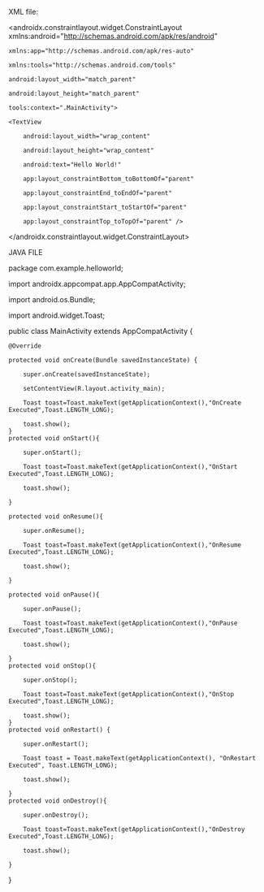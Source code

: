 XML file:

<?xml version="1.0" encoding="utf-8"?>

<androidx.constraintlayout.widget.ConstraintLayout xmlns:android="http://schemas.android.com/apk/res/android"

    xmlns:app="http://schemas.android.com/apk/res-auto"
    
    xmlns:tools="http://schemas.android.com/tools"
    
    android:layout_width="match_parent"
    
    android:layout_height="match_parent"
    
    tools:context=".MainActivity">

    <TextView
    
        android:layout_width="wrap_content"
        
        android:layout_height="wrap_content"
        
        android:text="Hello World!"
        
        app:layout_constraintBottom_toBottomOf="parent"
        
        app:layout_constraintEnd_toEndOf="parent"
        
        app:layout_constraintStart_toStartOf="parent"
        
        app:layout_constraintTop_toTopOf="parent" />

</androidx.constraintlayout.widget.ConstraintLayout>


JAVA FILE

package com.example.helloworld;

import androidx.appcompat.app.AppCompatActivity;

import android.os.Bundle;

import android.widget.Toast;

public class MainActivity extends AppCompatActivity {

    @Override
    
    protected void onCreate(Bundle savedInstanceState) {
    
        super.onCreate(savedInstanceState);
        
        setContentView(R.layout.activity_main);
        
        Toast toast=Toast.makeText(getApplicationContext(),"OnCreate Executed",Toast.LENGTH_LONG);
        
        toast.show();
    }
    protected void onStart(){
    
        super.onStart();
        
        Toast toast=Toast.makeText(getApplicationContext(),"OnStart Executed",Toast.LENGTH_LONG);
        
        toast.show();
        
    }
    
    protected void onResume(){
    
        super.onResume();
        
        Toast toast=Toast.makeText(getApplicationContext(),"OnResume Executed",Toast.LENGTH_LONG);
        
        toast.show();
        
    }
    
    protected void onPause(){
    
        super.onPause();
        
        Toast toast=Toast.makeText(getApplicationContext(),"OnPause Executed",Toast.LENGTH_LONG);
        
        toast.show();
        
    }
    protected void onStop(){
    
        super.onStop();
        
        Toast toast=Toast.makeText(getApplicationContext(),"OnStop Executed",Toast.LENGTH_LONG);
        
        toast.show();
    }
    protected void onRestart() {
    
        super.onRestart();
        
        Toast toast = Toast.makeText(getApplicationContext(), "OnRestart Executed", Toast.LENGTH_LONG);
        
        toast.show();

    }
    protected void onDestroy(){
    
        super.onDestroy();
        
        Toast toast=Toast.makeText(getApplicationContext(),"OnDestroy Executed",Toast.LENGTH_LONG);
        
        toast.show();

    }
}

